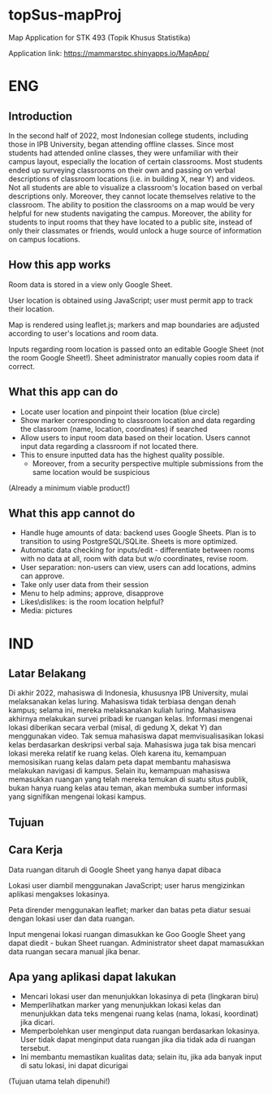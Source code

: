 # topSus-mapProj
Map Application for STK 493 (Topik Khusus Statistika)

Application link: https://mammarstpc.shinyapps.io/MapApp/

# ENG

## Introduction
In the second half of 2022, most Indonesian college students, including those in IPB University, began attending offline classes. 
Since most students had attended online classes, they were unfamiliar with their campus layout, especially the location of certain classrooms.
Most students ended up surveying classrooms on their own and passing on verbal descriptions of classroom locations (i.e. in building X, near Y) and videos.
Not all students are able to visualize a classroom's location based on verbal descriptions only.
Moreover, they cannot locate themselves relative to the classroom.
The ability to position the classrooms on a map would be very helpful for new students navigating the campus.
Moreover, the ability for students to input rooms that they have located to a public site, instead of only their classmates or friends, 
would unlock a huge source of information on campus locations.

## How this app works

Room data is stored in a view only Google Sheet.

User location is obtained using JavaScript; user must permit app to track their location.

Map is rendered using leaflet.js; markers and map boundaries are adjusted according to user's locations and room data.

Inputs regarding room location is passed onto an editable Google Sheet (not the room Google Sheet!). Sheet administrator manually copies room data if correct.

## What this app can do
- Locate user location and pinpoint their location (blue circle)
- Show marker corresponding to classroom location and data regarding the classroom (name, location, coordinates) if searched
- Allow users to input room data based on their location. Users cannot input data regarding a classroom if not located there.
- This to ensure inputted data has the highest quality possible.
  - Moreover, from a security perspective multiple submissions from the same location would be suspicious

(Already a minimum viable product!)

## What this app cannot do
- Handle huge amounts of data: backend uses Google Sheets. Plan is to transition to using PostgreSQL/SQLite. Sheets is more optimized.
- Automatic data checking for inputs/edit - differentiate between rooms with no data at all, room with data but w/o coordinates, revise room.
- User separation: non-users can view, users can add locations, admins can approve.
- Take only user data from their session
- Menu to help admins; approve, disapprove
- Likes\dislikes: is the room location helpful?
- Media: pictures


# IND

## Latar Belakang 
Di akhir 2022, mahasiswa di Indonesia, khususnya IPB University, mulai melaksanakan kelas luring.
Mahasiswa tidak terbiasa dengan denah kampus; selama ini, mereka melaksanakan kuliah luring.
Mahasiswa akhirnya melakukan survei pribadi ke ruangan kelas. Informasi mengenai lokasi diberikan secara verbal (misal, di gedung X, dekat Y) dan menggunakan video.
Tak semua mahasiswa dapat memvisualisasikan lokasi kelas berdasarkan deskripsi verbal saja.
Mahasiswa juga tak bisa mencari lokasi mereka relatif ke ruang kelas.
Oleh karena itu, kemampuan memosisikan ruang kelas dalam peta dapat membantu mahasiswa melakukan navigasi di kampus.
Selain itu, kemampuan mahasiswa memasukkan ruangan yang telah mereka temukan di suatu situs publik, bukan hanya ruang kelas atau teman,
akan membuka sumber informasi yang signifikan mengenai lokasi kampus.

## Tujuan

## Cara Kerja

Data ruangan ditaruh di Google Sheet yang hanya dapat dibaca

Lokasi user diambil menggunakan JavaScript; user harus mengizinkan aplikasi mengakses lokasinya.

Peta dirender menggunakan leaflet; marker dan batas peta diatur sesuai dengan lokasi user dan data ruangan.

Input mengenai lokasi ruangan dimasukkan ke Goo Google Sheet yang dapat diedit - bukan Sheet ruangan. 
Administrator sheet dapat mamasukkan data ruangan secara manual jika benar.

## Apa yang aplikasi dapat lakukan
- Mencari lokasi user dan menunjukkan lokasinya di peta (lingkaran biru)
- Memperlihatkan marker yang menunjukkan lokasi kelas dan menunjukkan data teks mengenai ruang kelas (nama, lokasi, koordinat) jika dicari.
- Memperbolehkan user menginput data ruangan berdasarkan lokasinya. User tidak dapat menginput data ruangan jika dia tidak ada di ruangan tersebut.
- Ini membantu memastikan kualitas data; selain itu, jika ada banyak input di satu lokasi, ini dapat dicurigai

(Tujuan utama telah dipenuhi!)
